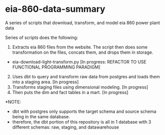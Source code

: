 # eia-860-data-summary
A series of scripts that download, transform, and model eia 860 power plant data

Series of scripts does the following:
1) Extracts eia 860 files from the website. The script then does some transformation on the files, concats them, and drops them in storage.
- eia-download-light-transform.py [In progress: REFACTOR TO USE FUNCTIONAL PROGRAMMING PARADIGM]
2) Uses dbt to query and transform raw data from postgres and loads them into a staging area. [In progress]
3) Transforms staging files using dimensional modeling. [In progress]
4) Then puts the dim and fact tables in a mart. [In progress]

*NOTE:
  - dbt with postgres only supports the target schema and source schema being in the same database.
  - therefore, the dbt portion of this repository is all in 1 database with 3 different schemas: raw, staging, and datawarehouse
